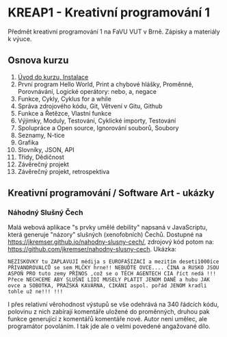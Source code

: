 # KREAP1 - Kreativní programování 1

Předmět kreativní programování 1 na FaVU VUT v Brně.
Zápisky a materiály k výuce.

## Osnova kurzu

1. [Úvod do kurzu, Instalace](1/README.md)
2. První program Hello World, Print a chybové hlášky, Proměnné, Porovnávání, Logické operátory: nebo, a, negace
3. Funkce, Cykly, Cyklus for a while
4. Správa zdrojového kódu, Git, Větvení v Gitu, Github
5. Funkce a Řetězce, Vlastní funkce
6. Výjimky, Moduly, Testování, Cyklické importy, Testování
7. Spolupráce a Open source, Ignorování souborů, Soubory
8. Seznamy, N-tice
9. Grafika
10. Slovníky, JSON, API
11. Třídy, Dědičnost
12. Závěrečný projekt
13. Závěrečný projekt, retrospektiva

## Kreativní programování / Software Art - ukázky

### Náhodný Slušný Čech

Malá webová aplikace "s prvky umělé debility" napsaná v JavaScriptu, která generuje "názory" slušných (xenofobních) Čechů. Dostupné na https://jkremser.github.io/nahodny-slusny-cech/, zdrojový kód potom na: https://github.com/jkremser/nahodny-slusny-cech. Ukázka:

```
NEZISKOVKY tu ZAPLAVUJÍ médija s EUROFAŠIZACÍ a mezitím deseti1000íce PŘIVANDROVALCŮ se sem MLČKY hrne!! NEBUĎTE OVCE.... ČINA a RUSKO JSOU ASPOŇ PRO tuto zemy PŘÍNOS ,což se o TĚCH AGENTECH CIA říct nedá !!! Přece NECHCEME ABY SLUŠNÍ LIDI MUSELY PLATIT JENOM DANĚ a hubu JAK ovce a SOBOTKA, PRAŽSKÁ KAVÁRNA, CIKÁNI aspol. pořád JENOM kradli tohle už ne!!! !!!
```

I přes relativní věrohodnost výstupů se vše odehrává na 340 řádcích kódu, polovinu z nich zabírají komentáře uložené do proměnných, druhou pak funkce generující z komentářů komentáře nové.
Autor není umělec, ale programátor povoláním.
I tak jde ale o velmi povedené angažované dílo.
